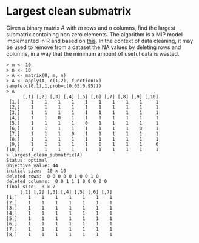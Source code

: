 # Largest clean submatrix

Given a binary matrix *A* with *m* rows and *n* columns, find the largest submatrix containing non zero elements.
The algorithm is a MIP model implemented in R and based on [this](https://mathematica.stackexchange.com/questions/108299/given-a-large-binary-matrix-find-the-largest-submatrix-containing-non-zero-elem).
In the context of data cleaning, it may be used to remove from a dataset the NA values by deleting rows and columns, in a way that the minimum amount of useful data is wasted.

```
> m <- 10
> n <- 10
> A <- matrix(0, m, n)
> A <- apply(A, c(1,2), function(x) sample(c(0,1),1,prob=c(0.05,0.95)))
> A
      [,1] [,2] [,3] [,4] [,5] [,6] [,7] [,8] [,9] [,10]
 [1,]    1    1    1    1    1    1    1    1    1     1
 [2,]    1    1    1    1    1    1    1    1    1     1
 [3,]    1    1    1    1    1    1    1    1    1     1
 [4,]    1    1    0    1    1    1    1    1    1     1
 [5,]    1    1    1    1    0    1    1    1    1     1
 [6,]    1    1    1    1    1    1    1    1    0     1
 [7,]    1    1    1    0    1    1    1    1    1     1
 [8,]    1    1    1    1    1    1    1    1    1     1
 [9,]    1    1    1    1    1    0    1    1    1     0
[10,]    1    1    1    1    1    1    1    1    1     1
> largest_clean_submatrix(A)
Status: optimal
Objective value: 44
initial size:  10 x 10 
deleted rows:  0 0 0 0 0 1 0 0 1 0 
deleted columns:  0 0 1 1 1 0 0 0 0 0 
final size:  8 x 7 
     [,1] [,2] [,3] [,4] [,5] [,6] [,7]
[1,]    1    1    1    1    1    1    1
[2,]    1    1    1    1    1    1    1
[3,]    1    1    1    1    1    1    1
[4,]    1    1    1    1    1    1    1
[5,]    1    1    1    1    1    1    1
[6,]    1    1    1    1    1    1    1
[7,]    1    1    1    1    1    1    1
[8,]    1    1    1    1    1    1    1
```
